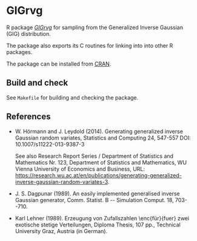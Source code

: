 # GIGrvg

R package 
[*GIGrvg*](https://CRAN.R-project.org/package=GIGrvg)
for sampling from the Generalized Inverse Gaussian (GIG) distribution.

The package also exports its C routines for linking into into other R
packages.

The package can be installed from
[CRAN](https://CRAN.R-project.org/package=GIGrvg).

## Build and check

See `Makefile` for building and checking the package.

## References

* W. Hörmann and J. Leydold (2014).
  Generating generalized inverse Gaussian random variates,
  Statistics and Computing 24, 547-557
  DOI: 10.1007/s11222-013-9387-3
  
  See also Research Report Series / Department of Statistics and Mathematics 
  Nr. 123, Department of Statistics and Mathematics,
  WU Vienna University of Economics and Business,
  URL: <https://research.wu.ac.at/en/publications/generating-generalized-inverse-gaussian-random-variates-3>.

* J. S. Dagpunar (1989).
  An easily implemented generalised inverse Gaussian generator,
  Comm. Statist. B -- Simulation Comput. 18, 703--710.

* Karl Lehner (1989).
  Erzeugung von Zufallszahlen \enc{für}{fuer} zwei exotische
  stetige Verteilungen,
  Diploma Thesis, 107 pp.,
  Technical University Graz, Austria
  (in German).
